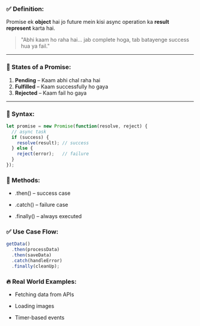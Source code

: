 ### ✅ Definition:
Promise ek **object** hai jo future mein kisi async operation ka **result represent** karta hai.

> "Abhi kaam ho raha hai... jab complete hoga, tab batayenge success hua ya fail."

---

### 🔄 States of a Promise:

1. **Pending** – Kaam abhi chal raha hai
2. **Fulfilled** – Kaam successfully ho gaya
3. **Rejected** – Kaam fail ho gaya

---

### 📌 Syntax:

```js
let promise = new Promise(function(resolve, reject) {
  // async task
  if (success) {
    resolve(result); // success
  } else {
    reject(error);   // failure
  }
});
```

### 🧠 Methods:
- .then() – success case

- .catch() – failure case

- .finally() – always executed

### ✅ Use Case Flow:
```js
getData()
  .then(processData)
  .then(saveData)
  .catch(handleError)
  .finally(cleanUp);
```

### 🔥 Real World Examples:
- Fetching data from APIs

- Loading images

- Timer-based events




